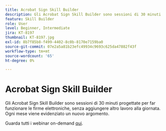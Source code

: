 ```yaml
---
title: Acrobat Sign Skill Builder
description: Gli Acrobat Sign Skill Builder sono sessioni di 30 minuti progettate per far funzionare le firme elettroniche, senza aggiungere altro lavoro alla giornata
feature: Skill Builder
role: User
level: Beginner, Intermediate
jira: KT-8197
thumbnail: KT-8197.jpg
exl-id: 8b7f85b8-f499-4402-8c0b-8170e7159ba0
source-git-commit: 07e2a5a81b23efc49934c9693c625da47882f43f
workflow-type: tm+mt
source-wordcount: '65'
ht-degree: 0%

---
```


# Acrobat Sign Skill Builder

Gli Acrobat Sign Skill Builder sono sessioni di 30 minuti progettate per far funzionare le firme elettroniche, senza aggiungere altro lavoro alla giornata. Ogni mese viene evidenziato un nuovo argomento.

Guarda tutti i webinar on-demand [qui](https://experienceleague.adobe.com/en/docs/events/acrobat-sign-webinars/overview).